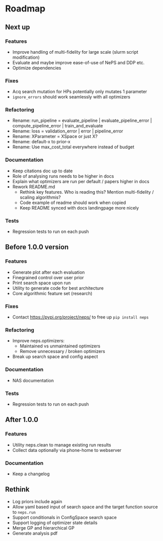 # Roadmap

## Next up

### Features

- Improve handling of multi-fidelity for large scale (slurm script modification)
- Evaluate and maybe improve ease-of-use of NePS and DDP etc.
- Optimize dependencies

### Fixes

- Acq search mutation for HPs potentially only mutates 1 parameter
- `ignore_errors` should work seamlessly with all optimizers

### Refactoring

- Rename: run_pipeline = evaluate_pipeline | evaluate_pipeline_error | compute_pipeline_error | train_and_evaluate
- Rename: loss = validation_error | error | pipeline_error
- Rename: XParameter = XSpace or just X?
- Rename: default-x to prior-x
- Rename: Use max_cost_total everywhere instead of budget

### Documentation

- Keep citations doc up to date
- Role of analysing runs needs to be higher in docs
- Explain what optimizers are run per default / papers higher in docs
- Rework README.md
    - Rethink key features. Who is reading this?  Mention multi-fidelity / scaling algorithmis?
    - Code example of readme should work when copied
    - Keep README synced with docs landingpage more nicely

### Tests

- Regression tests to run on each push


## Before 1.0.0 version

### Features

- Generate plot after each evaluation
- Finegrained control over user prior
- Print search space upon run
- Utility to generate code for best architecture
- Core algorithmic feature set (research)

### Fixes

- Contact https://pypi.org/project/neps/ to free up `pip install neps`

### Refactoring

- Improve neps.optimizers:
    - Maintained vs unmaintained optimizers
    - Remove unnecessary / broken optimizers
- Break up search space and config aspect

### Documentation

- NAS documentation

### Tests

- Regression tests to run on each push

## After 1.0.0

### Features

- Utility neps.clean to manage existing run results
- Collect data optionally via phone-home to webserver

### Documentation

- Keep a changelog


## Rethink

- Log priors include again
- Allow yaml based input of search space and the target function source to `neps.run`
- Support conditionals in ConfigSpace search space
- Support logging of optimizer state details
- Merge GP and hierarchical GP
- Generate analysis pdf
